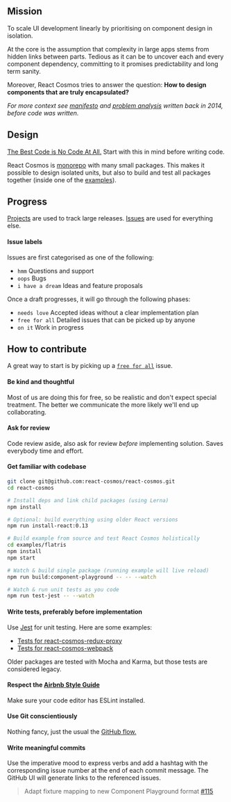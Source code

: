 ## Mission

To scale UI development linearly by prioritising on component design in isolation.

At the core is the assumption that complexity in large apps stems from hidden links between parts. Tedious as it can be to uncover each and every component dependency, committing to it promises predictability and long term sanity.

Moreover, React Cosmos tries to answer the question: **How to design components that are truly encapsulated?**

*For more context see [manifesto](https://github.com/react-cosmos/react-cosmos/wiki/Manifesto) and [problem analysis](https://github.com/react-cosmos/react-cosmos/wiki/Problem) written back in 2014, before code was written.*

## Design

[The Best Code is No Code At All.](http://blog.codinghorror.com/the-best-code-is-no-code-at-all/) Start with this in mind before writing code.

React Cosmos is [monorepo](packages) with many small packages. This makes it possible to design isolated units, but also to build and test all packages together (inside one of the [examples](examples)).

## Progress

[Projects](https://github.com/react-cosmos/react-cosmos/projects) are used to track large releases. [Issues](https://github.com/react-cosmos/react-cosmos/issues) are used for everything else.

#### Issue labels

Issues are first categorised as one of the following:
- `hmm` Questions and support
- `oops` Bugs
- `i have a dream` Ideas and feature proposals

Once a draft progresses, it will go through the following phases:
- `needs love` Accepted ideas without a clear implementation plan
- `free for all` Detailed issues that can be picked up by anyone
- `on it` Work in progress

## How to contribute

A great way to start is by picking up a [`free for all`](https://github.com/react-cosmos/react-cosmos/issues?q=is%3Aopen+is%3Aissue+label%3A%22free+for+all%22) issue.

#### Be kind and thoughtful

Most of us are doing this for free, so be realistic and don't expect special treatment. The better we communicate the more likely we'll end up collaborating.

#### Ask for review

Code review aside, also ask for review *before* implementing solution. Saves everybody time and effort.

#### Get familiar with codebase

```bash
git clone git@github.com:react-cosmos/react-cosmos.git
cd react-cosmos

# Install deps and link child packages (using Lerna)
npm install

# Optional: build everything using older React versions
npm run install-react:0.13

# Build example from source and test React Cosmos holistically
cd examples/flatris
npm install
npm start

# Watch & build single package (running example will live reload)
npm run build:component-playground -- -- --watch

# Watch & run unit tests as you code
npm run test-jest -- --watch
```

#### Write tests, preferably before implementation

Use [Jest](https://facebook.github.io/jest/) for unit testing. Here are some examples:
- [Tests for react-cosmos-redux-proxy](packages/react-cosmos-redux-proxy/src/__tests__/index.jsx)
- [Tests for react-cosmos-webpack](packages/react-cosmos-webpack/src/__tests__)

Older packages are tested with Mocha and Karma, but those tests are considered legacy.

#### Respect the [Airbnb Style Guide](https://github.com/airbnb/javascript)

Make sure your code editor has ESLint installed.

#### Use Git conscientiously

Nothing fancy, just the usual the [GitHub flow.](https://guides.github.com/introduction/flow/)

#### Write meaningful commits

Use the imperative mood to express verbs and add a hashtag with the corresponding issue number at the end of each commit message. The GitHub UI will generate links to the referenced issues.

> Adapt fixture mapping to new Component Playground format [#115](https://github.com/react-cosmos/react-cosmos/issues/115)
